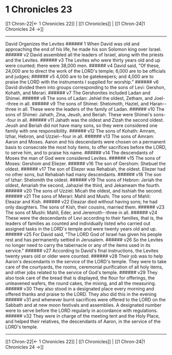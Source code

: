 # 1 Chronicles 23

[[1 Chron-22|← 1 Chronicles 22]] | [[1 Chronicles]] | [[1 Chron-24|1 Chronicles 24 →]]
***

David Organizes the Levites ###### 1 When David was old and approaching the end of his life, he made his son Solomon king over Israel. ###### v2 David assembled all the leaders of Israel, along with the priests and the Levites. ###### v3 The Levites who were thirty years old and up were counted; there were 38,000 men. ###### v4 David said, "Of these, 24,000 are to direct the work of the LORD's temple; 6,000 are to be officials and judges; ###### v5 4,000 are to be gatekeepers; and 4,000 are to praise the LORD with the instruments I supplied for worship." ###### v6 David divided them into groups corresponding to the sons of Levi: Gershon, Kohath, and Merari. ###### v7 The Gershonites included Ladan and Shimei. ###### v8 The sons of Ladan: Jehiel the oldest, Zetham, and Joel--three in all. ###### v9 The sons of Shimei: Shelomoth, Haziel, and Haran--three in all. These were the leaders of the family of Ladan. ###### v10 The sons of Shimei: Jahath, Zina, Jeush, and Beriah. These were Shimei's sons--four in all. ###### v11 Jahath was the oldest and Zizah the second oldest. Jeush and Beriah did not have many sons, so they were considered one family with one responsibility. ###### v12 The sons of Kohath: Amram, Izhar, Hebron, and Uzziel--four in all. ###### v13 The sons of Amram: Aaron and Moses. Aaron and his descendants were chosen on a permanent basis to consecrate the most holy items, to offer sacrifices before the LORD, to serve him, and to praise his name. ###### v14 The descendants of Moses the man of God were considered Levites. ###### v15 The sons of Moses: Gershom and Eliezer. ###### v16 The son of Gershom: Shebuel the oldest. ###### v17 The son of Eliezer was Rehabiah, the oldest. Eliezer had no other sons, but Rehabiah had many descendants. ###### v18 The son of Izhar: Shelomith the oldest. ###### v19 The sons of Hebron: Jeriah the oldest, Amariah the second, Jahaziel the third, and Jekameam the fourth. ###### v20 The sons of Uzziel: Micah the oldest, and Isshiah the second. ###### v21 The sons of Merari: Mahli and Mushi. The sons of Mahli: Eleazar and Kish. ###### v22 Eleazar died without having sons; he had only daughters. The sons of Kish, their cousins, married them. ###### v23 The sons of Mushi: Mahli, Eder, and Jeremoth--three in all. ###### v24 These were the descendants of Levi according to their families, that is, the leaders of families as counted and individually listed who carried out assigned tasks in the LORD's temple and were twenty years old and up. ###### v25 For David said, "The LORD God of Israel has given his people rest and has permanently settled in Jerusalem. ###### v26 So the Levites no longer need to carry the tabernacle or any of the items used in its service." ###### v27 According to David's final instructions, the Levites twenty years old or older were counted. ###### v28 Their job was to help Aaron's descendants in the service of the LORD's temple. They were to take care of the courtyards, the rooms, ceremonial purification of all holy items, and other jobs related to the service of God's temple. ###### v29 They also took care of the bread that is displayed, the flour for offerings, the unleavened wafers, the round cakes, the mixing, and all the measuring. ###### v30 They also stood in a designated place every morning and offered thanks and praise to the LORD. They also did this in the evening ###### v31 and whenever burnt sacrifices were offered to the LORD on the Sabbath and at new moon festivals and assemblies. A designated number were to serve before the LORD regularly in accordance with regulations. ###### v32 They were in charge of the meeting tent and the Holy Place, and helped their relatives, the descendants of Aaron, in the service of the LORD's temple.

***
[[1 Chron-22|← 1 Chronicles 22]] | [[1 Chronicles]] | [[1 Chron-24|1 Chronicles 24 →]]
